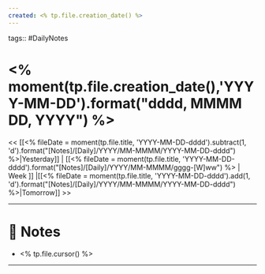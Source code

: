 ```yaml
---
created: <% tp.file.creation_date() %>
---
```

tags:: #DailyNotes

# <% moment(tp.file.creation_date(),'YYYY-MM-DD').format("dddd, MMMM DD, YYYY") %>

<< [[<% fileDate = moment(tp.file.title, 'YYYY-MM-DD-dddd').subtract(1, 'd').format("[Notes]/[Daily]/YYYY/MM-MMMM/YYYY-MM-DD-dddd") %>|Yesterday]] | [[<% fileDate = moment(tp.file.title, 'YYYY-MM-DD-dddd').format("[Notes]/[Daily]/YYYY/MM-MMMM/gggg-[W]ww") %> | Week ]] |[[<% fileDate = moment(tp.file.title, 'YYYY-MM-DD-dddd').add(1, 'd').format("[Notes]/[Daily]/YYYY/MM-MMMM/YYYY-MM-DD-dddd") %>|Tomorrow]] >>

---
# 📝 Notes
- <% tp.file.cursor() %>

---